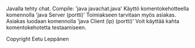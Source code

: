 Javalla tehty chat.
Compile: 'java javachat.java'
Käyttö komentokehotteella komennolla 'java Server (portti)'
Toimiakseen tarvitaan myös asiakas. Asiakas luodaan komennolla 'java Client (ip) (portti)'
Voit käyttää kahta komentokehotetta testaamiseen.

Copyright Eetu Leppänen
